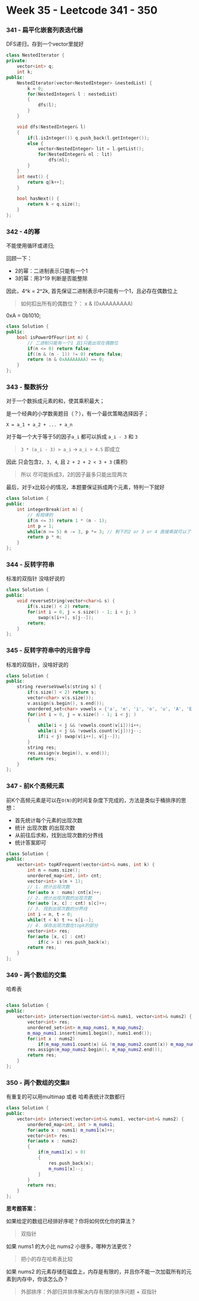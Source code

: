 <!--
 * @Description: 
 * @Versions: 
 * @Author: Vernon Cui
 * @Github: https://github.com/vernon97
 * @Date: 2021-05-17 13:15:13
 * @LastEditors: Vernon Cui
 * @LastEditTime: 2021-05-27 14:29:11
 * @FilePath: /.leetcode/Users/vernon/Leetcode-notes/notes/week35.md
-->
# Week 35 - Leetcode 341 - 350

### 341 - 扁平化嵌套列表迭代器

DFS递归，存到一个vector里就好

```cpp
class NestedIterator {
private:
    vector<int> q;
    int k;
public:
    NestedIterator(vector<NestedInteger> &nestedList) {
        k = 0;
        for(NestedInteger& l : nestedList)
        {
            dfs(l);
        }
    }

    void dfs(NestedInteger& l)
    {
        if(l.isInteger()) q.push_back(l.getInteger());
        else {
            vector<NestedInteger> lit = l.getList();
            for(NestedInteger& nl : lit)
                dfs(nl);
        }
    }
    int next() {
        return q[k++];
    }
    
    bool hasNext() {
        return k < q.size();
    }
};
```

### 342 - 4的幂

不能使用循环或递归;

回顾一下：

- 2的幂：二进制表示只能有一个1
- 3的幂：用3^19 判断是否能整除

因此，4^k = 2^2k, 首先保证二进制表示中只能有一个1，且必存在偶数位上

> 如何扣出所有的偶数位？： x & (0xAAAAAAAA)

0xA = 0b1010;

```cpp
class Solution {
public:
    bool isPowerOfFour(int n) {
        // 二进制只能有一个1 且1只能出现在偶数位
        if(n <= 0) return false;
        if((n & (n - 1)) != 0) return false;
        return (n & 0xAAAAAAAA) == 0;
    }
};
```

### 343 - 整数拆分

对于一个数拆成元素的和，使其乘积最大；

是一个经典的小学数奥题目（？），有一个最优策略选择因子；

`X = a_1 + a_2 + ... + a_n`

对于每一个大于等于5的因子`a_i` 都可以拆成 `a_i - 3` 和 `3` 

> `3 * (a_i - 3) > a_i` -> `a_i > 4.5` 即成立

因此 只会包含`2, 3, 4`, 且 `2 + 2 + 2 < 3 + 3` (乘积)

> 所以 尽可能拆成3，2的因子最多只能出现两次

最后，对于x比较小的情况，本题要保证拆成两个元素，特判一下就好

```cpp
class Solution {
public:
    int integerBreak(int n) {
        // 有规律的 
        if(n <= 3) return 1 * (n - 1);
        int p = 1;
        while(n >= 5) n -= 3, p *= 3; // 剩下的2 or 3 or 4 直接乘就可以了
        return p * n;
    }
};
```

### 344 - 反转字符串

标准的双指针 没啥好说的

```cpp
class Solution {
public:
    void reverseString(vector<char>& s) {
        if(s.size() < 2) return;
        for(int i = 0, j = s.size() - 1; i < j; )
            swap(s[i++], s[j--]);
        return;
    }
};
```

### 345 - 反转字符串中的元音字母

标准的双指针，没啥好说的

```cpp
class Solution {
public:
    string reverseVowels(string s) {
        if(s.size() < 2) return s;
        vector<char> v(s.size());
        v.assign(s.begin(), s.end());
        unordered_set<char> vowels = {'a', 'e', 'i', 'o', 'u', 'A', 'E', 'I', 'O', 'U'};
        for(int i = 0, j = v.size() - 1; i < j; )
        {
            while(i < j && !vowels.count(v[i]))i++;
            while(i < j && !vowels.count(v[j]))j--;
            if(i < j) swap(v[i++], v[j--]);
        }
        string res;
        res.assign(v.begin(), v.end());
        return res;
    }
};
```

### 347 - 前K个高频元素

前K个高频元素是可以在`O(N)`的时间复杂度下完成的，方法是类似于桶排序的思想：

- 首先统计每个元素的出现次数
- 统计 出现次数 的出现次数
- 从前往后求和，找到出现次数的分界线
- 统计答案即可

```cpp
class Solution {
public:
    vector<int> topKFrequent(vector<int>& nums, int k) {
        int n = nums.size();
        unordered_map<int, int> cnt;
        vector<int> s(n + 1);
        // 1. 统计出现次数
        for(auto x : nums) cnt[x]++;
        // 2. 统计出现次数的出现次数
        for(auto [x, c] : cnt) s[c]++;
        // 3. 找到出现次数的分界线
        int i = n, t = 0;
        while(t < k) t += s[i--];
        // 4. 保存出现次数在topk的部分
        vector<int> res;
        for(auto [x, c] : cnt)
            if(c > i) res.push_back(x);
        return res;
    }
};
```

### 349 - 两个数组的交集

哈希表

```cpp

class Solution {
public:
    vector<int> intersection(vector<int>& nums1, vector<int>& nums2) {
        vector<int> res;
        unordered_set<int> m_map_nums1, m_map_nums2;
        m_map_nums1.insert(nums1.begin(), nums1.end());
        for(int x : nums2)
            if(m_map_nums1.count(x) && !m_map_nums2.count(x)) m_map_nums2.insert(x);
        res.assign(m_map_nums2.begin(), m_map_nums2.end());
        return res;
    }
};
```

### 350 - 两个数组的交集II

有重复的可以用multimap 或者 哈希表统计次数都行

```cpp
class Solution {
public:
    vector<int> intersect(vector<int>& nums1, vector<int>& nums2) {
        unordered_map<int, int > m_nums1;
        for(auto x : nums1) m_nums1[x]++;
        vector<int> res;
        for(auto x : nums2)
        {
            if(m_nums1[x] > 0)
            {
                res.push_back(x);
                m_nums1[x]--;
            }
        }
        return res;
    }
};
```

**思考题答案：**

如果给定的数组已经排好序呢？你将如何优化你的算法？

> 双指针

如果 nums1 的大小比 nums2 小很多，哪种方法更优？
> 把小的存在哈希表比较

如果 nums2 的元素存储在磁盘上，内存是有限的，并且你不能一次加载所有的元素到内存中，你该怎么办？
> 外部排序：外部归并排序解决内存有限的排序问题 + 双指针
